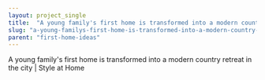 ```yaml
---
layout: project_single
title:  "A young family's first home is transformed into a modern country retreat in the city"
slug: "a-young-familys-first-home-is-transformed-into-a-modern-country-retreat-in-the-city"
parent: "first-home-ideas"
---
```

A young family's first home is transformed into a modern country retreat in the city | Style at Home